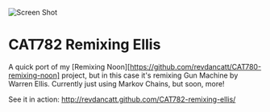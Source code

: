 ![Screen Shot](http://cattopus23.com/img/panel-CAT782.jpg)

CAT782 Remixing Ellis
=====================

A quick port of my [Remixing Noon][https://github.com/revdancatt/CAT780-remixing-noon] project, but in this case
it's remixing Gun Machine by Warren Ellis. Currently just using Markov Chains, but soon, more!

See it in action: http://revdancatt.github.com/CAT782-remixing-ellis/